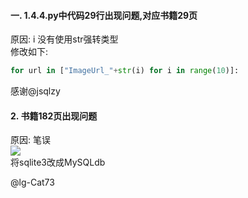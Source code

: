 #### 一. 1.4.4.py中代码29行出现问题,对应书籍29页
原因: i 没有使用str强转类型
<br>
修改如下:
```python
for url in ["ImageUrl_"+str(i) for i in range(10)]:
```
感谢@jsqlzy

#### 2. 书籍182页出现问题
原因: 笔误
<br>
![](182页.png)
<br>
将sqlite3改成MySQLdb

@lg-Cat73